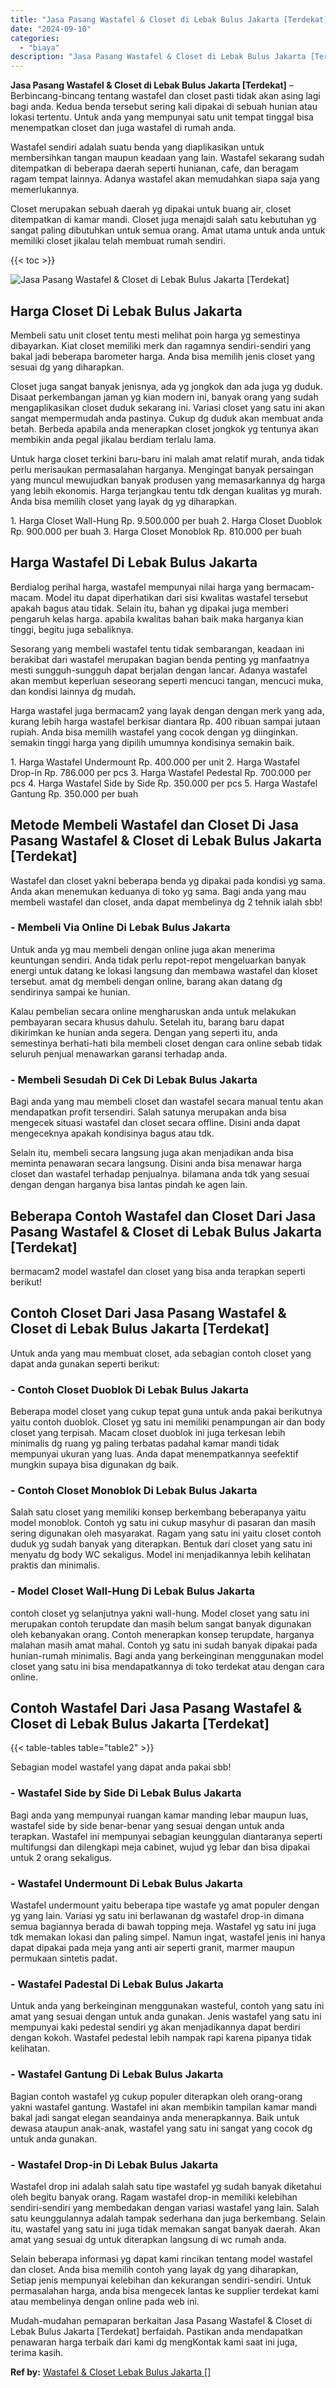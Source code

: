 ```yaml
---
title: "Jasa Pasang Wastafel & Closet di Lebak Bulus Jakarta [Terdekat]"
date: "2024-09-10"
categories: 
  - "biaya"
description: "Jasa Pasang Wastafel & Closet di Lebak Bulus Jakarta [Terdekat]. Mudah-mudahan pemaparan berkaitan Jasa Pasang Wastafel & Closet di Lebak Bulus Jakarta [Ter..."
---
```


**Jasa Pasang Wastafel & Closet di Lebak Bulus Jakarta \[Terdekat\]** – Berbincang-bincang tentang wastafel dan closet pasti tidak akan asing lagi bagi anda. Kedua benda tersebut sering kali dipakai di sebuah hunian atau lokasi tertentu. Untuk anda yang mempunyai satu unit tempat tinggal bisa menempatkan closet dan juga wastafel di rumah anda.

Wastafel sendiri adalah suatu benda yang diaplikasikan untuk membersihkan tangan maupun keadaan yang lain. Wastafel sekarang sudah ditempatkan di beberapa daerah seperti hunianan, cafe, dan beragam ragam tempat lainnya. Adanya wastafel akan memudahkan siapa saja yang memerlukannya.

Closet merupakan sebuah daerah yg dipakai untuk buang air, closet ditempatkan di kamar mandi. Closet juga menajdi salah satu kebutuhan yg sangat paling dibutuhkan untuk semua orang. Amat utama untuk anda untuk memiliki closet jikalau telah membuat rumah sendiri.

{{< toc >}}

![Jasa Pasang Wastafel & Closet di Lebak Bulus Jakarta [Terdekat]](/images/wastafel-closet-murah36.png)

## Harga Closet Di Lebak Bulus Jakarta

Membeli satu unit closet tentu mesti melihat poin harga yg semestinya dibayarkan. Kiat closet memiliki merk dan ragamnya sendiri-sendiri yang bakal jadi beberapa barometer harga. Anda bisa memilih jenis closet yang sesuai dg yang diharapkan.

Closet juga sangat banyak jenisnya, ada yg jongkok dan ada juga yg duduk. Disaat perkembangan jaman yg kian modern ini, banyak orang yang sudah mengaplikasikan closet duduk sekarang ini. Variasi closet yang satu ini akan sangat mempermudah anda pastinya. Cukup dg duduk akan membuat anda betah. Berbeda apabila anda menerapkan closet jongkok yg tentunya akan membikin anda pegal jikalau berdiam terlalu lama.

Untuk harga closet terkini baru-baru ini malah amat relatif murah, anda tidak perlu merisaukan permasalahan harganya. Mengingat banyak persaingan yang muncul mewujudkan banyak produsen yang memasarkannya dg harga yang lebih ekonomis. Harga terjangkau tentu tdk dengan kualitas yg murah. Anda bisa memilih closet yang layak dg yg diharapkan.

1\. Harga Closet Wall-Hung Rp. 9.500.000 per buah 2. Harga Closet Duoblok Rp. 900.000 per buah 3. Harga Closet Monoblok Rp. 810.000 per buah

## Harga Wastafel Di Lebak Bulus Jakarta

Berdialog perihal harga, wastafel mempunyai nilai harga yang bermacam-macam. Model itu dapat diperhatikan dari sisi kwalitas wastafel tersebut apakah bagus atau tidak. Selain itu, bahan yg dipakai juga memberi pengaruh kelas harga. apabila kwalitas bahan baik maka harganya kian tinggi, begitu juga sebaliknya.

Sesorang yang membeli wastafel tentu tidak sembarangan, keadaan ini berakibat dari wastafel merupakan bagian benda penting yg manfaatnya mesti sungguh-sungguh dapat berjalan dengan lancar. Adanya wastafel akan membut keperluan seseorang seperti mencuci tangan, mencuci muka, dan kondisi lainnya dg mudah.

Harga wastafel juga bermacam2 yang layak dengan dengan merk yang ada, kurang lebih harga wastafel berkisar diantara Rp. 400 ribuan sampai jutaan rupiah. Anda bisa memilih wastafel yang cocok dengan yg diinginkan. semakin tinggi harga yang dipilih umumnya kondisinya semakin baik.

1\. Harga Wastafel Undermount Rp. 400.000 per unit 2. Harga Wastafel Drop-in Rp. 786.000 per pcs 3. Harga Wastafel Pedestal Rp. 700.000 per pcs 4. Harga Wastafel Side by Side Rp. 350.000 per pcs 5. Harga Wastafel Gantung Rp. 350.000 per buah

## Metode Membeli Wastafel dan Closet Di Jasa Pasang Wastafel & Closet di Lebak Bulus Jakarta \[Terdekat\]

Wastafel dan closet yakni beberapa benda yg dipakai pada kondisi yg sama. Anda akan menemukan keduanya di toko yg sama. Bagi anda yang mau membeli wastafel dan closet, anda dapat membelinya dg 2 tehnik ialah sbb!

### \- Membeli Via Online Di Lebak Bulus Jakarta

Untuk anda yg mau membeli dengan online juga akan menerima keuntungan sendiri. Anda tidak perlu repot-repot mengeluarkan banyak energi untuk datang ke lokasi langsung dan membawa wastafel dan kloset tersebut. amat dg membeli dengan online, barang akan datang dg sendirinya sampai ke hunian.

Kalau pembelian secara online mengharuskan anda untuk melakukan pembayaran secara khusus dahulu. Setelah itu, barang baru dapat dikirimkan ke hunian anda segera. Dengan yang seperti itu, anda semestinya berhati-hati bila membeli closet dengan cara online sebab tidak seluruh penjual menawarkan garansi terhadap anda.

### \- Membeli Sesudah Di Cek Di Lebak Bulus Jakarta

Bagi anda yang mau membeli closet dan wastafel secara manual tentu akan mendapatkan profit tersendiri. Salah satunya merupakan anda bisa mengecek situasi wastafel dan closet secara offline. Disini anda dapat mengeceknya apakah kondisinya bagus atau tdk.

Selain itu, membeli secara langsung juga akan menjadikan anda bisa meminta penawaran secara langsung. Disini anda bisa menawar harga closet dan wastafel terhadap penjualnya. bilamana anda tdk yang sesuai dengan dengan harganya bisa lantas pindah ke agen lain.

## Beberapa Contoh Wastafel dan Closet Dari Jasa Pasang Wastafel & Closet di Lebak Bulus Jakarta \[Terdekat\]

bermacam2 model wastafel dan closet yang bisa anda terapkan seperti berikut!

## Contoh Closet Dari Jasa Pasang Wastafel & Closet di Lebak Bulus Jakarta \[Terdekat\]

Untuk anda yang mau membuat closet, ada sebagian contoh closet yang dapat anda gunakan seperti berikut:

### \- Contoh Closet Duoblok Di Lebak Bulus Jakarta

Beberapa model closet yang cukup tepat guna untuk anda pakai berikutnya yaitu contoh duoblok. Closet yg satu ini memiliki penampungan air dan body closet yang terpisah. Macam closet duoblok ini juga terkesan lebih minimalis dg ruang yg paling terbatas padahal kamar mandi tidak mempunyai ukuran yang luas. Anda dapat menempatkannya seefektif mungkin supaya bisa digunakan dg baik.

### \- Contoh Closet Monoblok Di Lebak Bulus Jakarta

Salah satu closet yang memiliki konsep berkembang beberapanya yaitu model monoblok. Contoh yg satu ini cukup masyhur di pasaran dan masih sering digunakan oleh masyarakat. Ragam yang satu ini yaitu closet contoh duduk yg sudah banyak yang diterapkan. Bentuk dari closet yang satu ini menyatu dg body WC sekaligus. Model ini menjadikannya lebih kelihatan praktis dan minimalis.

### \- Model Closet Wall-Hung Di Lebak Bulus Jakarta

contoh closet yg selanjutnya yakni wall-hung. Model closet yang satu ini merupakan contoh terupdate dan masih belum sangat banyak digunakan oleh kebanyakan orang. Contoh menerapkan konsep terupdate, harganya malahan masih amat mahal. Contoh yg satu ini sudah banyak dipakai pada hunian-rumah minimalis. Bagi anda yang berkeinginan menggunakan model closet yang satu ini bisa mendapatkannya di toko terdekat atau dengan cara online.

## Contoh Wastafel Dari Jasa Pasang Wastafel & Closet di Lebak Bulus Jakarta \[Terdekat\]

{{< table-tables table="table2" >}}

Sebagian model wastafel yang dapat anda pakai sbb!

### \- Wastafel Side by Side Di Lebak Bulus Jakarta

Bagi anda yang mempunyai ruangan kamar manding lebar maupun luas, wastafel side by side benar-benar yang sesuai dengan untuk anda terapkan. Wastafel ini mempunyai sebagian keunggulan diantaranya seperti multifungsi dan dilengkapi meja cabinet, wujud yg lebar dan bisa dipakai untuk 2 orang sekaligus.

### \- Wastafel Undermount Di Lebak Bulus Jakarta

Wastafel undermount yaitu beberapa tipe wastafe yg amat populer dengan yg yang lain. Variasi yg satu ini berlawanan dg wastafel drop-in dimana semua bagiannya berada di bawah topping meja. Wastafel yg satu ini juga tdk memakan lokasi dan paling simpel. Namun ingat, wastafel jenis ini hanya dapat dipakai pada meja yang anti air seperti granit, marmer maupun permukaan sintetis padat.

### \- Wastafel Padestal Di Lebak Bulus Jakarta

Untuk anda yang berkeinginan menggunakan wasteful, contoh yang satu ini amat yang sesuai dengan untuk anda gunakan. Jenis wastafel yang satu ini mempunyai kaki pedestal sendiri yg akan menjadikannya dapat berdiri dengan kokoh. Wastafel pedestal lebih nampak rapi karena pipanya tidak kelihatan.

### \- Wastafel Gantung Di Lebak Bulus Jakarta

Bagian contoh wastafel yg cukup populer diterapkan oleh orang-orang yakni wastafel gantung. Wastafel ini akan membikin tampilan kamar mandi bakal jadi sangat elegan seandainya anda menerapkannya. Baik untuk dewasa ataupun anak-anak, wastafel yang satu ini sangat yang cocok dg untuk anda gunakan.

### \- Wastafel Drop-in Di Lebak Bulus Jakarta

Wastafel drop ini adalah salah satu tipe wastafel yg sudah banyak diketahui oleh begitu banyak orang. Ragam wastafel drop-in memiliki kelebihan sendiri-sendiri yang membedakan dengan variasi wastafel yang lain. Salah satu keunggulannya adalah tampak sederhana dan juga berkembang. Selain itu, wastafel yang satu ini juga tidak memakan sangat banyak daerah. Akan amat yang sesuai dg untuk diterapkan langsung di wc rumah anda.

Selain beberapa informasi yg dapat kami rincikan tentang model wastafel dan closet. Anda bisa memilih contoh yang layak dg yang diharapkan, Setiap jenis mempunyai kelebihan dan kekurangan sendiri-sendiri. Untuk permasalahan harga, anda bisa mengecek lantas ke supplier terdekat kami atau membelinya dengan online pada web ini.

Mudah-mudahan pemaparan berkaitan Jasa Pasang Wastafel & Closet di Lebak Bulus Jakarta \[Terdekat\] berfaidah. Pastikan anda mendapatkan penawaran harga terbaik dari kami dg mengKontak kami saat ini juga, terima kasih.

**Ref by:** [Wastafel & Closet Lebak Bulus Jakarta []](https://id.wikipedia.org/wiki/Wastafel)
